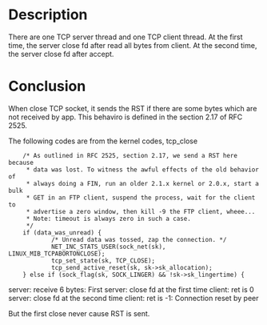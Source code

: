 # Description

There are one TCP server thread and one TCP client thread.
At the first time, the server close fd after read all bytes from client.
At the second time, the server close fd after accept. 

# Conclusion

When close TCP socket, it sends the RST if there are some bytes which are
not received by app.
This behaviro is defined in the section 2.17 of RFC 2525.

The following codes are from the kernel codes, tcp_close

        /* As outlined in RFC 2525, section 2.17, we send a RST here because
         * data was lost. To witness the awful effects of the old behavior of
         * always doing a FIN, run an older 2.1.x kernel or 2.0.x, start a bulk
         * GET in an FTP client, suspend the process, wait for the client to
         * advertise a zero window, then kill -9 the FTP client, wheee...
         * Note: timeout is always zero in such a case.
         */
        if (data_was_unread) {
                /* Unread data was tossed, zap the connection. */
                NET_INC_STATS_USER(sock_net(sk), LINUX_MIB_TCPABORTONCLOSE);
                tcp_set_state(sk, TCP_CLOSE);
                tcp_send_active_reset(sk, sk->sk_allocation);
        } else if (sock_flag(sk, SOCK_LINGER) && !sk->sk_lingertime) {


server: receive 6 bytes: First
server: close fd at the first time
client: ret is 0
server: close fd at the second time
client: ret is -1: Connection reset by peer

But the first close never cause RST is sent.


